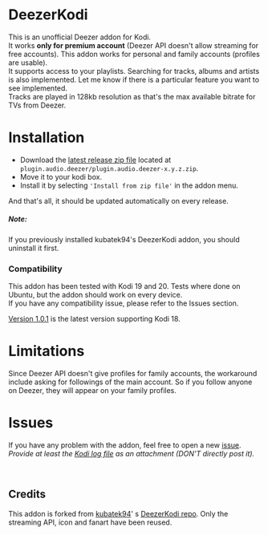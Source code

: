 # DeezerKodi

This is an unofficial Deezer addon for Kodi.  
It works **only for premium account** (Deezer API doesn't allow streaming for free accounts).
This addon works for personal and family accounts (profiles are usable).  
It supports access to your playlists. Searching for tracks, albums and artists is also implemented.
Let me know if there is a particular feature you want to see implemented.  
Tracks are played in 128kb resolution as that's the max available bitrate for TVs from Deezer.

# Installation

* Download
  the [latest release zip file](https://raw.githubusercontent.com/Valentin271/DeezerKodi/master/plugin.audio.deezer/plugin.audio.deezer-2.0.2.zip)
  located at `plugin.audio.deezer/plugin.audio.deezer-x.y.z.zip`.
* Move it to your kodi box.
* Install it by selecting `'Install from zip file'` in the addon menu.

And that's all, it should be updated automatically on every release.

##### Note:

If you previously installed kubatek94's DeezerKodi addon, you should uninstall it first.

### Compatibility

This addon has been tested with Kodi 19 and 20.
Tests where done on Ubuntu, but the addon should work on every device.  
If you have any compatibility issue, please refer to the Issues section.

[Version 1.0.1](https://raw.githubusercontent.com/Valentin271/DeezerKodi/master/plugin.audio.deezer/plugin.audio.deezer-1.0.1.zip)
is the latest version supporting Kodi 18.

# Limitations

Since Deezer API doesn't give profiles for family accounts, the workaround include asking for followings of the main
account.
So if you follow anyone on Deezer, they will appear on your family profiles.

# Issues

If you have any problem with the addon, feel free to open a
new [issue](https://github.com/Valentin271/DeezerKodi/issues).  
*Provide at least the [Kodi log file](https://kodi.wiki/view/Log_file) as an attachment (DON'T directly post it).*


<br>

## Credits

This addon is forked from [kubatek94](https://github.com/kubatek94)'
s [DeezerKodi repo](https://github.com/kubatek94/DeezerKodi).
Only the streaming API, icon and fanart have been reused.
